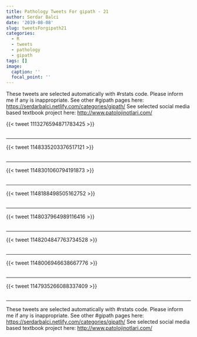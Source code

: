 ```yaml
---
title: Pathology Tweets For gipath - 21
author: Serdar Balci
date: '2019-08-08'
slug: tweetsForgipath21
categories:
  - R
  - tweets
  - pathology
  - gipath
tags: []
image:
  caption: ''
  focal_point: ''
---
```



These tweets are selected automatically with #rstats code. Please inform me if any is inappropriate.
See other #gipath pages here: https://serdarbalci.netlify.com/categories/gipath/ 
See selected social media based textbook project here: http://www.patolojinotlari.com/

{{< tweet 1113276594871783425 >}}
<br>
<br>
<hr>
{{< tweet 1148335203376517121 >}}
<br>
<br>
<hr>
{{< tweet 1148301060794191873 >}}
<br>
<br>
<hr>
{{< tweet 1148188498505162752 >}}
<br>
<br>
<hr>
{{< tweet 1148037964989116416 >}}
<br>
<br>
<hr>
{{< tweet 1148204847763734528 >}}
<br>
<br>
<hr>
{{< tweet 1148006946638667776 >}}
<br>
<br>
<hr>
{{< tweet 1147935266088337409 >}}
<br>
<br>
<hr>


These tweets are selected automatically with #rstats code. Please inform me if any is inappropriate.
See other #gipath pages here: https://serdarbalci.netlify.com/categories/gipath/ 
See selected social media based textbook project here: http://www.patolojinotlari.com/
